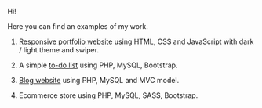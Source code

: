 Hi!

Here you can find an examples of my work.

1. <a href="https://github.com/evg13ny/examples/tree/main/portfolio%20website" target="_blank">Responsive portfolio website</a> using HTML, CSS and JavaScript with dark / light theme and swiper.

2. A simple <a href="https://github.com/evg13ny/examples/tree/main/to-do%20list" target="_blank">to-do list</a> using PHP, MySQL, Bootstrap.

3. <a href="https://github.com/evg13ny/examples/tree/main/blog%20website" target="_blank">Blog website</a> using PHP, MySQL and MVC model.

4. Ecommerce store using PHP, MySQL, SASS, Bootstrap.